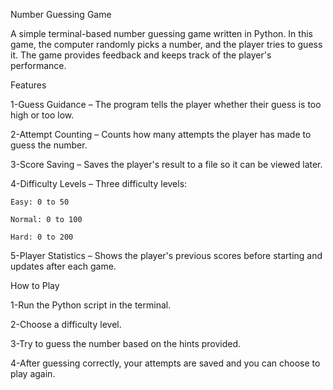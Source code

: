 Number Guessing Game

A simple terminal-based number guessing game written in Python. In this game, the computer randomly picks a number, and the player tries to guess it. The game provides feedback and keeps track of the player's performance.

Features

1-Guess Guidance – The program tells the player whether their guess is too high or too low.

2-Attempt Counting – Counts how many attempts the player has made to guess the number.

3-Score Saving – Saves the player's result to a file so it can be viewed later.

4-Difficulty Levels – Three difficulty levels:

    Easy: 0 to 50

    Normal: 0 to 100

    Hard: 0 to 200

5-Player Statistics – Shows the player's previous scores before starting and updates after each game.

How to Play

1-Run the Python script in the terminal.

2-Choose a difficulty level.

3-Try to guess the number based on the hints provided.

4-After guessing correctly, your attempts are saved and you can choose to play again.
